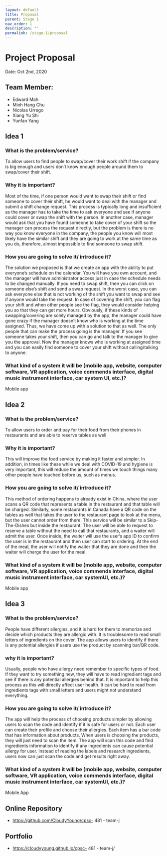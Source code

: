 ```yaml
---
layout: default
title: Proposal
parent: Stage 1
nav_order: 1
description: ""
permalink: /stage-1/proposal
---
```


# Project Proposal
Date: Oct 2nd, 2020

## Team Member:
 - Edward Mah
 - Minh Hang Chu
 - Nicolas Urrego
 - Xiang Yu Shi
 - Yunfan Yang

## Idea 1

###  What is the problem/service?  
To allow users to find people to swap/cover their work shift if the company is big enough and users don’t know enough people around them to swap/cover their shift.
### Why it is important?  
Most of the time, if one person would want to swap their shift or find someone to cover their shift, he would want to deal with the manager and submit a shift change request. This process is typically long and insufficient as the manager has to take the time to ask everyone and see if anyone could cover or swap the shift with the person. In another case, manager would ask that you have found someone to take cover of your shift so the manager can process the request directly, but the problem is there is no way you know everyone in the company, the people you know will most likely have the similar shift and they are going to work at the same time as you do, therefore, almost impossible to find someone to swap shift.
### How you are going to solve it/ introduce it?  
The solution we proposed is that we create an app with the ability to put
everyone’s schedule on the calendar. You will have you own account, and the
manager will have administrator access just in case the schedule needs to be
changed manually. If you need to swap shift, then you can click on someone
else’s shift and send a swap request. In the worst case, you can ask everyone
else that is not working of the shift you want to swap and see if anyone would
take the request. In case of covering the shift, you can flag your shift and when
other people see the flag, they would consider helping you so that they can get
more hours. Obviously, if these kinds of swapping/covering are solely managed
by the app, the manager could have gone crazy if the manager doesn’t know
who is working at the time assigned. Thus, we have come up with a solution to
that as well. The only people that can make the process going is the manager. If
you see someone takes your shift, then you can go and talk to the manager to
give you the approval. Now the manager knows who is working at assigned time
and you can easily find someone to cover your shift without calling/talking to
anyone.
### What kind of a system it will be (mobile app, website, computer software, VR application, voice commends interface, digital music instrument interface, car system UI, etc.)?
Mobile app


## Idea 2

### What is the problem/service?
To allow users to order and pay for their food from their phones in restaurants
       and are able to reserve tables as well
### Why it is important?
This will improve the food service by making it faster and simpler. In addition, in
times like these while we deal with COVID-19 and hygiene is very important, this
will reduce the amount of times we touch things many other people have
touched before us, such as menus.
### How you are going to solve it/ introduce it?
This method of ordering happens to already exist in China, where the user scans
a QR code that represents a table in the restaurant and that table will be
charged. Similarly, some restaurants in Canada have a QR code on the tables as
well that takes the user to the restaurant page to look at the menu, but the user
cannot order from there. This service will be similar to a Skip-The-Dishes but
inside the restaurant. The user will be able to request to reserve a table without
the need to call that restaurants, and a waiter will admit the user. Once inside,
the waiter will use the user’s app ID to confirm the user is in the restaurant and
then user can start to ordering. At the end of the meal, the user will notify the
waiter that they are done and then the waiter will charge the user for the meal.
### What kind of a system it will be (mobile app, website, computer software, VR application, voice commends interface, digital music instrument interface, car systemUI, etc.)?
Mobile app

## Idea 3

### What is the problem/service?
People have different allergies, and it is hard for them to memorize and decide
which products they are allergic with. It is troublesome to read small letters of
ingredients on the cover. The app allows users to identify if there is any potential
allergies if users use the product by scanning bar/QR code.
### why it is important?
Usually, people who have allergy need remember to specific types of food. If
they want to try something new, they will have to read ingredient tags and see if
there is any potential allergies behind that. It is important to help this process as
this will directly affect user health. It can be hard to read from ingredients tags
with small letters and users might not understand everything.

### How you are going to solve it/ introduce it?
The app will help the process of choosing products simpler by allowing users to
scan the code and identify if it is safe for users or not. Each user can create their
profile and choose their allergies. Each item has a bar code that has information
about products. When users is choosing the products, they will just need to scan
the item. The app will scan this code and find ingredients information to identify
if any ingredients can cause potential allergy for user. Instead of reading the
labels and research ingredients, users now can just scan the code and get results
right away.
### What kind of a system it will be (mobile app, website, computer software, VR application, voice commends interface, digital music instrument interface, car systemUI, etc.)?
Mobile App

## Online Repository

- https://github.com/CloudyYoung/cpsc- 481 - team-j

## Portfolio

- https://cloudyyoung.github.io/cpsc- 481 - team-j/


